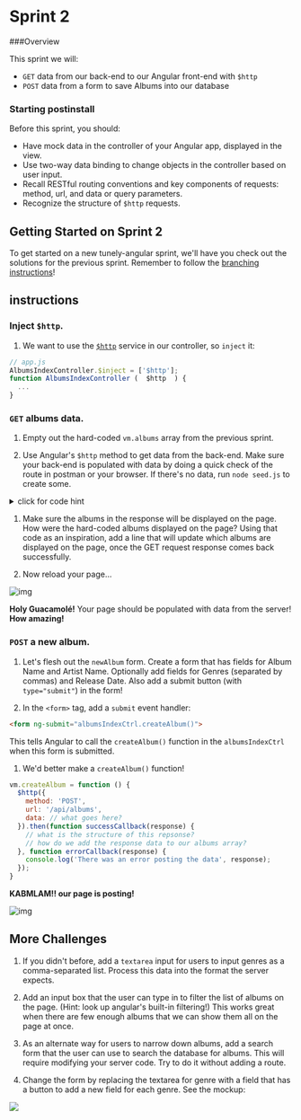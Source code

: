 # Sprint 2

###Overview

This sprint we will:  
- `GET` data from our back-end to our Angular front-end with `$http`  
- `POST` data from a form to save Albums into our database

### Starting postinstall

Before this sprint, you should:  
- Have mock data in the controller of your Angular app, displayed in the view.
- Use two-way data binding to change objects in the controller based on user input.
- Recall RESTful routing conventions and key components of requests: method, url, and data or query parameters.
- Recognize the structure of `$http` requests.


## Getting Started on Sprint 2

To get started on a new tunely-angular sprint, we'll have you check out the solutions for the previous sprint. Remember to follow the [branching instructions](https://github.com/SF-WDI-31/tunely-angular/blob/master/docs/starting_with_a_branch.md)!


## instructions

### Inject `$http`.

1. We want to use the [`$http`](https://docs.angularjs.org/api/ng/service/$http) service in our controller, so `inject` it:

  ```javascript
  // app.js
  AlbumsIndexController.$inject = ['$http'];
  function AlbumsIndexController (  $http  ) {
    ...
  }
  ```

### `GET` albums data.
1. Empty out the hard-coded `vm.albums` array from the previous sprint.

1. Use Angular's `$http` method to get data from the back-end. Make sure your back-end is populated with data by doing a quick check of the route in postman or your browser. If there's no data, run `node seed.js` to create some.

  <details><summary>click for code hint</summary>
  ```js
    // inside controller
    $http({
      method: 'GET',
      url: // what goes here?
    }).then(function successCallback(response) {
      // what is the structure of this response?
    }, function errorCallback(response) {
      console.log('There was an error getting the data', response);
    });
  ```
  </details>

1. Make sure the albums in the response will be displayed on the page. How were the hard-coded albums displayed on the page? Using that code as an inspiration, add a line that will update which albums are displayed on the page, once the GET request response comes back successfully.


1. Now reload your page...


![img](./assets/images/sprint2-get.gif)


**Holy Guacamolé!** Your page should be populated with data from the server! **How amazing!**

### `POST` a new album.
1. Let's flesh out the `newAlbum` form. Create a form that has fields for Album Name and Artist Name. Optionally add fields for Genres (separated by commas) and Release Date.  Also add a submit button (with `type="submit"`) in the form!

1. In the `<form>` tag,  add a `submit` event handler:

  ```html
  <form ng-submit="albumsIndexCtrl.createAlbum()">
  ```

  This tells Angular to call the `createAlbum()` function in the `albumsIndexCtrl` when this form is submitted.

1. We'd better make a `createAlbum()` function!

  ```js
  vm.createAlbum = function () {
    $http({
      method: 'POST',
      url: '/api/albums',
      data: // what goes here?
    }).then(function successCallback(response) {
      // what is the structure of this repsonse?
      // how do we add the response data to our albums array?
    }, function errorCallback(response) {
      console.log('There was an error posting the data', response);
    });
  }
  ```

**KABMLAM!! our page is posting!**

![img](./assets/images/sprint2-post.gif)

## More Challenges  

1. If you didn't before, add a `textarea` input for users to input genres as a comma-separated list.  Process this data into the format the server expects.

1. Add an input box that the user can type in to filter the list of albums on the page. (Hint: look up angular's built-in filtering!)  This works great when there are few enough albums that we can show them all on the page at once.

1. As an alternate way for users to narrow down albums, add a search form that the user can use to search the database for albums.  This will require modifying your server code. Try to do it without adding a route.

1. Change the form by replacing the textarea for genre with a field that has a button to add a new field for each genre. See the mockup:

![](assets/images/add_new_field_button.png)
